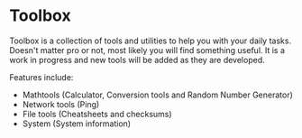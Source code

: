 # Toolbox

Toolbox is a collection of tools and utilities to help you with your daily tasks. Doesn't matter pro or not, most likely you will find something useful. It is a work in progress and new tools will be added as they are developed.

Features include: 
- Mathtools (Calculator, Conversion tools and Random Number Generator)
- Network tools (Ping) 
- File tools (Cheatsheets and checksums)
- System (System information)
